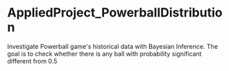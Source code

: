 # AppliedProject_PowerballDistribution
Investigate Powerball game's historical data with Bayesian Inference. The goal is to check whether there is any ball with probability significant different from 0.5
